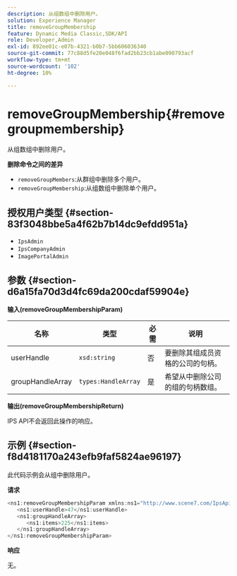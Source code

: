 ```yaml
---
description: 从组数组中删除用户。
solution: Experience Manager
title: removeGroupMembership
feature: Dynamic Media Classic,SDK/API
role: Developer,Admin
exl-id: 892ee01c-e07b-4321-b0b7-5bb606036340
source-git-commit: 77c88d5fe20e048f6fad2bb23cb1abe090793acf
workflow-type: tm+mt
source-wordcount: '102'
ht-degree: 10%

---
```


# removeGroupMembership{#removegroupmembership}

从组数组中删除用户。

**删除命令之间的差异**

* `removeGroupMembers`:从群组中删除多个用户。
* `removeGroupMembership`:从组数组中删除单个用户。

## 授权用户类型 {#section-83f3048bbe5a4f62b7b14dc9efdd951a}

* `IpsAdmin`
* `IpsCompanyAdmin`
* `ImagePortalAdmin`

## 参数 {#section-d6a15fa70d3d4fc69da200cdaf59904e}

**输入(removeGroupMembershipParam)**

| 名称 | 类型 | 必需 | 说明 |
|---|---|---|---|
| userHandle | `xsd:string` | 否 | 要删除其组成员资格的公司的句柄。 |
| groupHandleArray | `types:HandleArray` | 是 | 希望从中删除公司的组的句柄数组。 |

**输出(removeGroupMembershipReturn)**

IPS API不会返回此操作的响应。

## 示例 {#section-f8d4181170a243efb9faf5824ae96197}

此代码示例会从组中删除用户。

**请求**

```java
<ns1:removeGroupMembershipParam xmlns:ns1="http://www.scene7.com/IpsApi/xsd">
   <ns1:userHandle>47</ns1:userHandle>
   <ns1:groupHandleArray>
      <ns1:items>225</ns1:items>
   </ns1:groupHandleArray>
</ns1:removeGroupMembershipParam>
```

**响应**

无。
